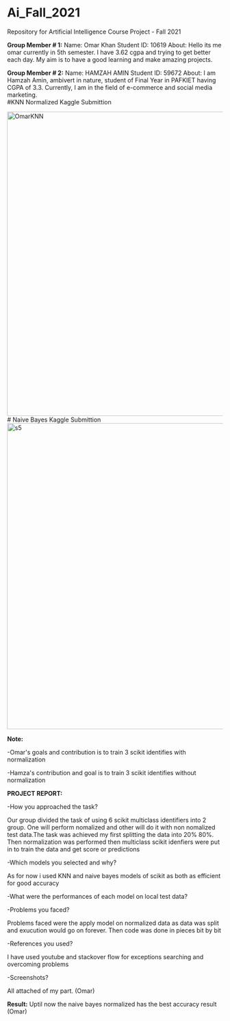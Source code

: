# Ai_Fall_2021
Repository for Artificial Intelligence Course Project - Fall 2021

**Group Member # 1:**
Name: Omar Khan
Student ID: 10619
About: Hello its me omar currently in 5th semester. I have 3.62 cgpa and trying to get better each day. My aim is to have a good learning and make amazing projects.

**Group Member # 2:**
Name: HAMZAH AMIN
Student ID: 59672
About: I am Hamzah Amin, ambivert in nature, student of Final Year in PAFKIET having CGPA of 3.3. Currently, I am in the field of e-commerce and social media marketing.  
#KNN Normalized Kaggle Submittion

<img width="709" alt="OmarKNN" src="https://user-images.githubusercontent.com/91969204/147761720-55cf6933-220c-4a5f-aa20-d671a5fd68d6.PNG">
# Naive Bayes Kaggle Submittion

<img width="713" alt="s5" src="https://user-images.githubusercontent.com/91969204/147763104-c5325275-83a0-4719-a1e7-a9bf7a1e0c4c.PNG">


**Note:** 

-Omar's goals and contribution is to train 3 scikit identifies with normalization

-Hamza's contribution and goal is to train 3 scikit identifies without normalization
      
     
********************************PROJECT REPORT:********************************

-How you approached the task?

Our group divided the task of using 6 scikit multiclass identifiers into 2 group. One will perform nomalized and other will do it with non nomalized test data.The task was achieved my first splitting the data into 20% 80%. Then normalization was performed then multiclass scikit idenfiers were put in to train the data and get score or predictions

-Which models you selected and why?

As for now i used KNN and naive bayes models of scikit as both as efficient for good accuracy

-What were the performances of each model on local test data?


-Problems you faced?


Problems faced were the apply model on normalized data as data was split and exucution would go on forever. Then code was done in pieces bit by bit

-References you used?

I have used youtube and stackover flow for exceptions searching and overcoming problems

-Screenshots?


All attached of my part. (Omar)

****Result:****
Uptil now the naive bayes normalized has the best accuracy result (Omar)
